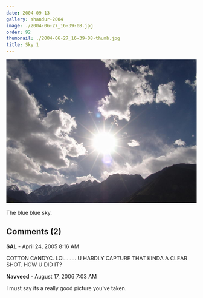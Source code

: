 ```yaml
---
date: 2004-09-13
gallery: shandur-2004
image: ./2004-06-27_16-39-08.jpg
order: 92
thumbnail: ./2004-06-27_16-39-08-thumb.jpg
title: Sky 1
---
```


![Sky 1](./2004-06-27_16-39-08.jpg)

The blue blue sky.

<div id="comments">

## Comments (2)

<div id="comment">

**SAL** - April 24, 2005  8:16 AM

COTTON CANDYC. LOL....... U HARDLY CAPTURE THAT KINDA A CLEAR SHOT. HOW U DID IT?

</div>

<div id="comment">

**Navveed** - August 17, 2006  7:03 AM

I must say its a really good picture you've taken.

</div>

</div>